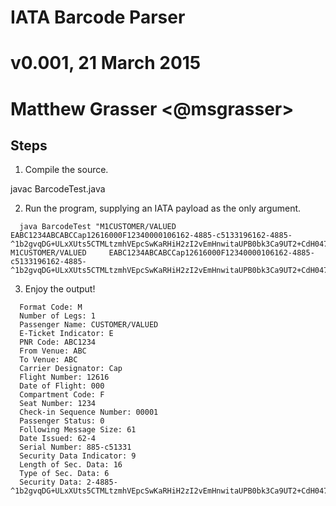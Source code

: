 # IATA Barcode Parser
# v0.001, 21 March 2015
# Matthew Grasser <@msgrasser>


## Steps

1. Compile the source.

  javac BarcodeTest.java

2. Run the program, supplying an IATA payload as the only argument. 

```
  java BarcodeTest "M1CUSTOMER/VALUED     EABC1234ABCABCCap12616000F12340000106162-4885-c5133196162-4885-^1b2gvqDG+ULxXUts5CTMLtzmhVEpcSwKaRHiH2zI2vEmHnwitaUPB0bk3Ca9UT2+CdH04762L6ZyusA\nKlOwPk3QJtNWod/X2UViagyXdyVltXQOfb1XuEg0am6gvEVchG5ODgGzF9kzuJPg/HC2+qaovQ==\np6U3YcivxJupt875VH92qw=="
M1CUSTOMER/VALUED     EABC1234ABCABCCap12616000F12340000106162-4885-c5133196162-4885-^1b2gvqDG+ULxXUts5CTMLtzmhVEpcSwKaRHiH2zI2vEmHnwitaUPB0bk3Ca9UT2+CdH04762L6ZyusA\nKlOwPk3QJtNWod/X2UViagyXdyVltXQOfb1XuEg0am6gvEVchG5ODgGzF9kzuJPg/HC2+qaovQ==\np6U3YcivxJupt875VH92qw=="
```

3. Enjoy the output!

```
  Format Code: M
  Number of Legs: 1
  Passenger Name: CUSTOMER/VALUED
  E-Ticket Indicator: E
  PNR Code: ABC1234
  From Venue: ABC
  To Venue: ABC
  Carrier Designator: Cap
  Flight Number: 12616
  Date of Flight: 000
  Compartment Code: F
  Seat Number: 1234
  Check-in Sequence Number: 00001
  Passenger Status: 0
  Following Message Size: 61
  Date Issued: 62-4
  Serial Number: 885-c51331
  Security Data Indicator: 9
  Length of Sec. Data: 16
  Type of Sec. Data: 6
  Security Data: 2-4885-^1b2gvqDG+ULxXUts5CTMLtzmhVEpcSwKaRHiH2zI2vEmHnwitaUPB0bk3Ca9UT2+CdH04762L6ZyusA\nKlOwPk3QJtNWod/X2UViagyXdyVltXQOfb1XuEg0am6gvEVchG5ODgGzF9kzuJPg/HC2+qaovQ==\np6U3YcivxJupt875VH92qw==
```

